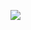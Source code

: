 ![](https://img-blog.csdnimg.cn/20181221225555412.png?x-oss-process=image/watermark,type_ZmFuZ3poZW5naGVpdGk,shadow_10,text_aHR0cHM6Ly9ibG9nLmNzZG4ubmV0L3FxXzQwMjU4NDk5,size_16,color_FFFFFF,t_70)
